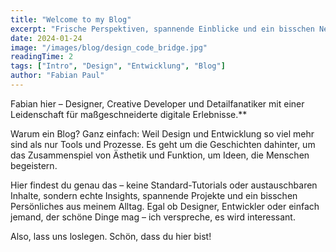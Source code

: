 ```yaml
---
title: "Welcome to my Blog"
excerpt: "Frische Perspektiven, spannende Einblicke und ein bisschen Nerd-Talk – hier gibt's alles, was Design und Development verbindet."
date: 2024-01-24
image: "/images/blog/design_code_bridge.jpg"
readingTime: 2
tags: ["Intro", "Design", "Entwicklung", "Blog"]
author: "Fabian Paul"
---
```


Fabian hier – Designer, Creative Developer und Detailfanatiker mit einer Leidenschaft für maßgeschneiderte digitale Erlebnisse.**

Warum ein Blog? Ganz einfach: Weil Design und Entwicklung so viel mehr sind als nur Tools und Prozesse. Es geht um die Geschichten dahinter, um das Zusammenspiel von Ästhetik und Funktion, um Ideen, die Menschen begeistern.  

Hier findest du genau das – keine Standard-Tutorials oder austauschbaren Inhalte, sondern echte Insights, spannende Projekte und ein bisschen Persönliches aus meinem Alltag. Egal ob Designer, Entwickler oder einfach jemand, der schöne Dinge mag – ich verspreche, es wird interessant.

Also, lass uns loslegen. Schön, dass du hier bist!